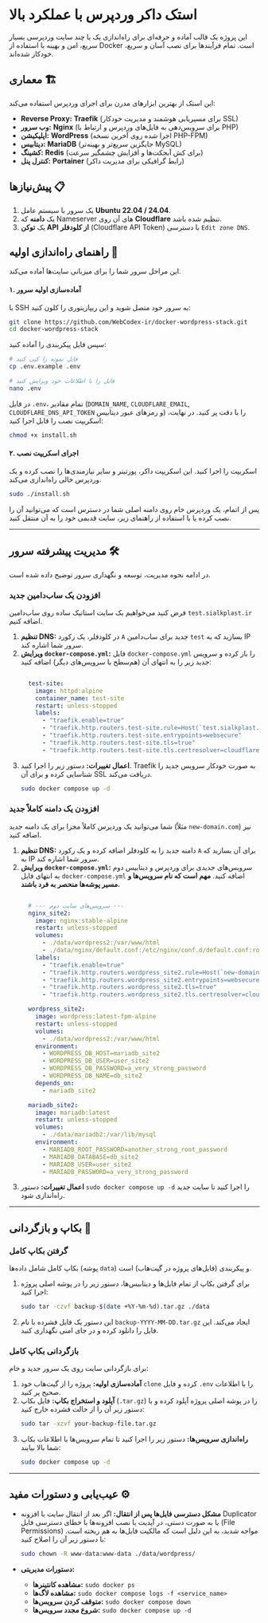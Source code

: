 # استک داکر وردپرس با عملکرد بالا

این پروژه یک قالب آماده و حرفه‌ای برای راه‌اندازی یک یا چند سایت وردپرسی بسیار سریع، امن و بهینه با استفاده از Docker است. تمام فرآیندها برای نصب آسان و سریع، خودکار شده‌اند.

## معماری 🏗️

این استک از بهترین ابزارهای مدرن برای اجرای وردپرس استفاده می‌کند:
* **Reverse Proxy:** **Traefik** (برای مسیریابی هوشمند و مدیریت خودکار SSL)
* **وب سرور:** **Nginx** (برای سرویس‌دهی به فایل‌های وردپرس و ارتباط با PHP)
* **اپلیکیشن:** **WordPress** (اجرا شده روی آخرین نسخه PHP-FPM)
* **دیتابیس:** **MariaDB** (جایگزین سریع‌تر و بهینه‌تر MySQL)
* **کشینگ:** **Redis** (برای کش آبجکت‌ها و افزایش چشمگیر سرعت)
* **کنترل پنل:** **Portainer** (رابط گرافیکی برای مدیریت داکر)

## پیش‌نیازها 📋

1.  یک سرور با سیستم عامل **Ubuntu 22.04 / 24.04**.
2.  یک **دامنه** که Nameserver های آن روی **Cloudflare** تنظیم شده باشد.
3.  یک **توکن API از کلودفلر** (Cloudflare API Token) با دسترسی `Edit zone DNS`.

## راهنمای راه‌اندازی اولیه 🚀

این مراحل سرور شما را برای میزبانی سایت‌ها آماده می‌کند.

#### **۱. آماده‌سازی اولیه سرور**

با SSH به سرور خود متصل شوید و این ریپازیتوری را کلون کنید:
```bash
git clone https://github.com/WebCodex-ir/docker-wordpress-stack.git
cd docker-wordpress-stack
````

سپس فایل پیکربندی را آماده کنید:

```bash
# فایل نمونه را کپی کنید
cp .env.example .env

# فایل را با اطلاعات خود ویرایش کنید
nano .env
```

در فایل `.env`، تمام مقادیر (`DOMAIN_NAME`, `CLOUDFLARE_EMAIL`, `CLOUDFLARE_DNS_API_TOKEN` و رمزهای عبور دیتابیس) را با دقت پر کنید. در نهایت، اسکریپت نصب را قابل اجرا کنید:

```bash
chmod +x install.sh
```

#### **۲. اجرای اسکریپت نصب**

اسکریپت را اجرا کنید. این اسکریپت داکر، پورتینر و سایر نیازمندی‌ها را نصب کرده و یک وردپرس خالی راه‌اندازی می‌کند.

```bash
sudo ./install.sh
```

پس از اتمام، یک وردپرس خام روی دامنه اصلی شما در دسترس است که می‌توانید آن را نصب کرده یا با استفاده از راهنمای زیر، سایت قدیمی خود را به آن منتقل کنید.

-----

## مدیریت پیشرفته سرور 🛠️

در ادامه نحوه مدیریت، توسعه و نگهداری سرور توضیح داده شده است.

### **افزودن یک ساب‌دامین جدید**

فرض کنید می‌خواهیم یک سایت استاتیک ساده روی ساب‌دامین `test.sialkplast.ir` اضافه کنیم.

1.  **تنظیم DNS:** در کلودفلر، یک رکورد `A` جدید برای ساب‌دامین `test` بسازید که به IP سرور شما اشاره کند.
2.  **ویرایش `docker-compose.yml`:** فایل `docker-compose.yml` را باز کرده و سرویس جدید زیر را به انتهای آن (هم‌سطح با سرویس‌های دیگر) اضافه کنید:
    ```yaml
    
      test-site:
        image: httpd:alpine
        container_name: test-site
        restart: unless-stopped
        labels:
          - "traefik.enable=true"
          - "traefik.http.routers.test-site.rule=Host(`test.sialkplast.ir`)"
          - "traefik.http.routers.test-site.entrypoints=websecure"
          - "traefik.http.routers.test-site.tls=true"
          - "traefik.http.routers.test-site.tls.certresolver=cloudflare"
    ```
3.  **اعمال تغییرات:** دستور زیر را اجرا کنید. Traefik به صورت خودکار سرویس جدید را شناسایی کرده و برای آن SSL دریافت می‌کند.
    ```bash
    sudo docker compose up -d
    ```

### **افزودن یک دامنه کاملاً جدید**

شما می‌توانید یک وردپرس کاملاً مجزا برای یک دامنه جدید (مثلاً `new-domain.com`) نیز اضافه کنید.

1.  **تنظیم DNS:** دامنه جدید را به کلودفلر اضافه کرده و یک رکورد `A` برای آن بسازید که به IP سرور شما اشاره کند.
2.  **ویرایش `docker-compose.yml`:** سرویس‌های جدیدی برای وردپرس و دیتابیس دوم به انتهای فایل `docker-compose.yml` اضافه کنید. **مهم است که نام سرویس‌ها و مسیر پوشه‌ها منحصر به فرد باشند.**
    ```yaml
    
      # --- سرویس‌های سایت دوم ---
      nginx_site2:
        image: nginx:stable-alpine
        restart: unless-stopped
        volumes:
          - ./data/wordpress2:/var/www/html
          - ./data/nginx/default.conf:/etc/nginx/conf.d/default.conf:ro
        labels:
          - "traefik.enable=true"
          - "traefik.http.routers.wordpress_site2.rule=Host(`new-domain.com`)"
          - "traefik.http.routers.wordpress_site2.entrypoints=websecure"
          - "traefik.http.routers.wordpress_site2.tls=true"
          - "traefik.http.routers.wordpress_site2.tls.certresolver=cloudflare"

      wordpress_site2:
        image: wordpress:latest-fpm-alpine
        restart: unless-stopped
        volumes:
          - ./data/wordpress2:/var/www/html
        environment:
          - WORDPRESS_DB_HOST=mariadb_site2
          - WORDPRESS_DB_USER=user_site2
          - WORDPRESS_DB_PASSWORD=a_very_strong_password
          - WORDPRESS_DB_NAME=db_site2
        depends_on:
          - mariadb_site2

      mariadb_site2:
        image: mariadb:latest
        restart: unless-stopped
        volumes:
          - ./data/mariadb2:/var/lib/mysql
        environment:
          - MARIADB_ROOT_PASSWORD=another_strong_root_password
          - MARIADB_DATABASE=db_site2
          - MARIADB_USER=user_site2
          - MARIADB_PASSWORD=a_very_strong_password
    ```
3.  **اعمال تغییرات:** دستور `sudo docker compose up -d` را اجرا کنید تا سایت جدید راه‌اندازی شود.

-----

## بکاپ و بازگردانی 💾

### **گرفتن بکاپ کامل**

بکاپ کامل شامل داده‌ها (پوشه `data`) و پیکربندی (فایل‌های پروژه در گیت‌هاب) است.

1.  برای گرفتن بکاپ از تمام فایل‌ها و دیتابیس‌ها، دستور زیر را در پوشه اصلی پروژه اجرا کنید:
    ```bash
    sudo tar -czvf backup-$(date +%Y-%m-%d).tar.gz ./data
    ```
2.  این دستور یک فایل فشرده با نام `backup-YYYY-MM-DD.tar.gz` ایجاد می‌کند. این فایل را دانلود کرده و در جای امنی نگهداری کنید.

### **بازگردانی بکاپ کامل**

برای بازگردانی سایت روی یک سرور جدید و خام:

1.  **آماده‌سازی اولیه:** پروژه را از گیت‌هاب خود `clone` کرده و فایل `.env` را با اطلاعات صحیح پر کنید.
2.  **آپلود و استخراج بکاپ:** فایل بکاپ (`.tar.gz`) را در پوشه اصلی پروژه آپلود کرده و با دستور زیر آن را از حالت فشرده خارج کنید:
    ```bash
    sudo tar -xzvf your-backup-file.tar.gz
    ```
3.  **راه‌اندازی سرویس‌ها:** دستور زیر را اجرا کنید تا تمام سرویس‌ها با اطلاعات بکاپ شما بالا بیایند:
    ```bash
    sudo docker compose up -d
    ```

-----

## عیب‌یابی و دستورات مفید ⚙️

  * **مشکل دسترسی فایل‌ها پس از انتقال:**
    اگر بعد از انتقال سایت با افزونه Duplicator یا به صورت دستی، در آپدیت یا نصب افزونه‌ها با خطای دسترسی فایل (File Permissions) مواجه شدید، به این دلیل است که مالکیت فایل‌ها به هم ریخته است. با دستور زیر آن را اصلاح کنید:

    ```bash
    sudo chown -R www-data:www-data ./data/wordpress/
    ```

  * **دستورات مدیریتی:**

      * **مشاهده کانتینرها:** `sudo docker ps`
      * **مشاهده لاگ‌ها:** `sudo docker compose logs -f <service_name>`
      * **متوقف کردن سرویس‌ها:** `sudo docker compose down`
      * **شروع مجدد سرویس‌ها:** `sudo docker compose up -d`

<!-- end list -->
